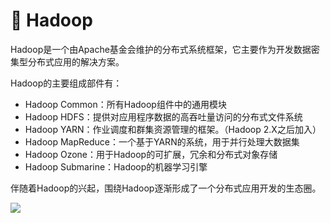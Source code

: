 # :elephant: Hadoop

Hadoop是一个由Apache基金会维护的分布式系统框架，它主要作为开发数据密集型分布式应用的解决方案。

Hadoop的主要组成部件有：

- Hadoop Common：所有Hadoop组件中的通用模块
- Hadoop HDFS：提供对应用程序数据的高吞吐量访问的分布式文件系统
- Hadoop YARN：作业调度和群集资源管理的框架。（Hadoop 2.X之后加入）
- Hadoop MapReduce：一个基于YARN的系统，用于并行处理大数据集
- Hadoop Ozone：用于Hadoop的可扩展，冗余和分布式对象存储
- Hadoop Submarine：Hadoop的机器学习引擎

伴随着Hadoop的兴起，围绕Hadoop逐渐形成了一个分布式应用开发的生态圈。

![](https://raw.githubusercontent.com/DangHT/StudyNotes/master/Hadoop/static/images/HadoopLifecycle.jpg)

